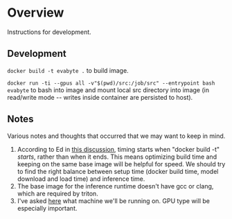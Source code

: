 # Overview

Instructions for development.

## Development

`docker build -t evabyte .` to build image.

`docker run -ti --gpus all -v"$(pwd)/src:/job/src" --entrypoint bash evabyte` to bash into image and mount local src directory into image (in read/write mode -- writes inside container are persisted to host).

## Notes

Various notes and thoughts that occurred that we may want to keep in mind.

1. According to Ed in [this discussion](https://edstem.org/us/courses/77432/discussion/6630668), timing starts when "docker build -t" _starts_, rather than when it ends. This means optimizing build time and keeping on the same base image will be helpful for speed. We should try to find the right balance between setup time (docker build time, model download and load time) and inference time.
2. The base image for the inference runtime doesn't have gcc or clang, which are required by triton.
3. I've asked [here](https://edstem.org/us/courses/77432/discussion/6658204) what machine we'll be running on. GPU type will be especially important.
